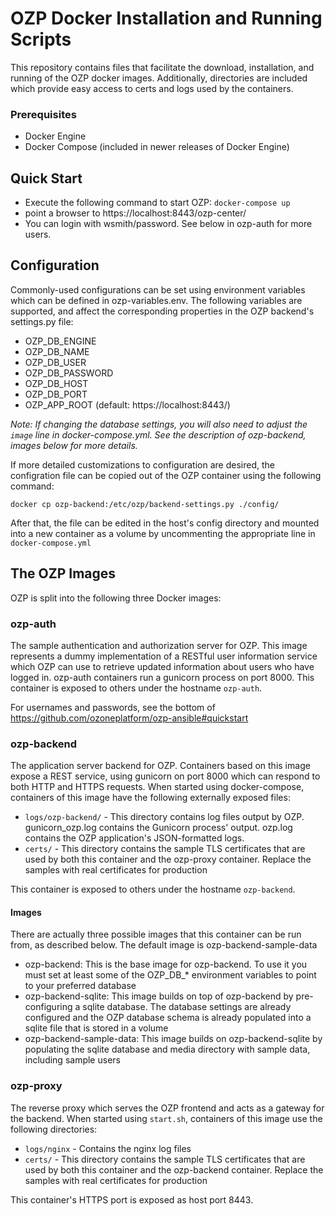# OZP Docker Installation and Running Scripts
This repository contains files that facilitate the download, installation, and
running of the OZP docker images.  Additionally, directories are included
which provide easy access to certs and logs used by the containers.

### Prerequisites
* Docker Engine
* Docker Compose (included in newer releases of Docker Engine)

## Quick Start
* Execute the following command to start OZP:
`docker-compose up`
* point a browser to https://localhost:8443/ozp-center/
* You can login with wsmith/password.  See below in ozp-auth for more users.

## Configuration
Commonly-used configurations can be set using environment variables which can be
defined in ozp-variables.env.  The following variables are supported, and affect
the corresponding properties in the OZP backend's settings.py file:

* OZP_DB_ENGINE
* OZP_DB_NAME
* OZP_DB_USER
* OZP_DB_PASSWORD
* OZP_DB_HOST
* OZP_DB_PORT
* OZP_APP_ROOT (default: https://localhost:8443/)

_Note: If changing the database settings, you will also need to adjust the
`image` line in docker-compose.yml.  See the description of ozp-backend, images below
for more details._

If more detailed customizations to configuration are desired, the configration
file can be copied out of the OZP container using the following command:

`docker cp ozp-backend:/etc/ozp/backend-settings.py ./config/`

After that, the file can be edited in the host's config directory and mounted
into a new container as a volume by uncommenting the appropriate line in
`docker-compose.yml`

## The OZP Images
OZP is split into the following three Docker images:

### ozp-auth
The sample authentication and authorization server for OZP.  This image
represents a dummy implementation of a RESTful user information service which
OZP can use to retrieve updated information about users who have logged in.
ozp-auth containers run a gunicorn process on port 8000.  This container is
exposed to others under the hostname `ozp-auth`.

For usernames and passwords, see the bottom of https://github.com/ozoneplatform/ozp-ansible#quickstart

### ozp-backend
The application server backend for OZP.  Containers based on this image expose a
REST service, using gunicorn on port 8000 which can respond to both HTTP and
HTTPS requests.  When started using docker-compose, containers of this image have
the following externally exposed files:
* `logs/ozp-backend/` - This directory contains log files output by OZP.
    gunicorn_ozp.log contains the Gunicorn process' output.  ozp.log contains
    the OZP application's JSON-formatted logs.
* `certs/` - This directory contains the sample TLS certificates that are used
    by both this container and the ozp-proxy container.  Replace the samples
    with real certificates for production

This container is exposed to others under the hostname `ozp-backend`.

#### Images
There are actually three possible images that this container can be run from, as
described below.  The default image is ozp-backend-sample-data

* ozp-backend: This is the base image for ozp-backend.  To use it you must set
    at least some of the OZP_DB_* environment variables to point to your
    preferred database
* ozp-backend-sqlite: This image builds on top of ozp-backend by pre-configuring
    a sqlite database.  The database settings are already configured and the OZP
    database schema is already populated into a sqlite file that is stored in a
    volume
* ozp-backend-sample-data: This image builds on ozp-backend-sqlite by populating
    the sqlite database and media directory with sample data, including sample
    users

### ozp-proxy
The reverse proxy which serves the OZP frontend and acts as a gateway for the
backend.  When started using `start.sh`, containers of this image use the
following directories:
* `logs/nginx` - Contains the nginx log files
* `certs/` - This directory contains the sample TLS certificates that are used
    by both this container and the ozp-backend container.  Replace the samples
    with real certificates for production

This container's HTTPS port is exposed as host port 8443.
